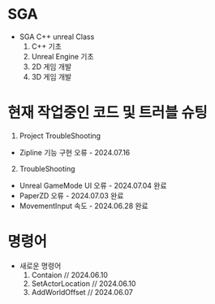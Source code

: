 # SGA

- SGA C++ unreal Class
  1. C++ 기초
  2. Unreal Engine 기초
  3. 2D 게임 개발
  4. 3D 게임 개발

# 현재 작업중인 코드 및 트러블 슈팅   
1. Project TroubleShooting
  - Zipline 기능 구현 오류 - 2024.07.16

2. TroubleShooting
  - Unreal GameMode UI 오류 - 2024.07.04 완료
  - PaperZD 오류 - 2024.07.03 완료
  - MovementInput 속도 - 2024.06.28 완료

    
# 명령어
- 새로운 명령어
  1. Contaion          // 2024.06.10
  2. SetActorLocation  // 2024.06.10
  3. AddWorldOffset    // 2024.06.07
  

 
